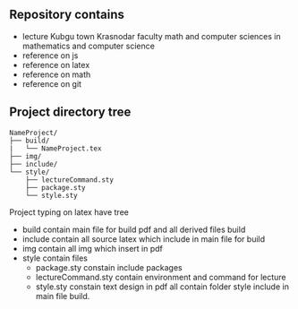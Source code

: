 ## Repository contains
* lecture Kubgu town Krasnodar faculty math and computer sciences in mathematics and
computer science
* reference on js
* reference on latex
* reference on math
* reference on git

## Project directory tree
```
NameProject/
├── build/
|	└── NameProject.tex
├── img/
├── include/
└── style/
	├── lectureCommand.sty
	├── package.sty
	└── style.sty
```
Project typing on latex have tree

* build contain main file for build pdf and all derived files build
* include contain all source latex which include in main file for build
* img contain all img which insert in pdf
* style contain files
	* package.sty constain include packages
	* lectureCommand.sty contain environment and command for lecture
	* style.sty constain text design in pdf
	all contain folder style include in main file build.

